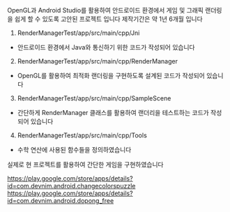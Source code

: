 OpenGL과 Android Studio를 활용하여 안드로이드 환경에서 게임 및 그래픽 랜더링을 쉽게 할 수 있도록 고안된 프로젝트 입니다
제작기간은
약 1년 6개월 입니다

1. RenderManagerTest/app/src/main/cpp/Jni
- 안드로이드 환경에서 Java와 통신하기 위한 코드가 작성되어 있습니다

2. RenderManagerTest/app/src/main/cpp/RenderManager
- OpenGL를 활용하여 최적화 랜더링을 구현하도록 설계된 코드가 작성되어 있습니다

3. RenderManagerTest/app/src/main/cpp/SampleScene
- 간단하게 RenderManager 클래스를 활용하여 랜더리을 테스트하는 코드가 작성되어 있습니다

4. RenderManagerTest/app/src/main/cpp/Tools
- 수학 연산에 사용된 함수들을 정의하였습니다



실제로 현 프로젝트를 활용하여 간단한 게임을 구현하였습니다

https://play.google.com/store/apps/details?id=com.devnim.android.changecolorspuzzle
https://play.google.com/store/apps/details?id=com.devnim.android.dopong_free
